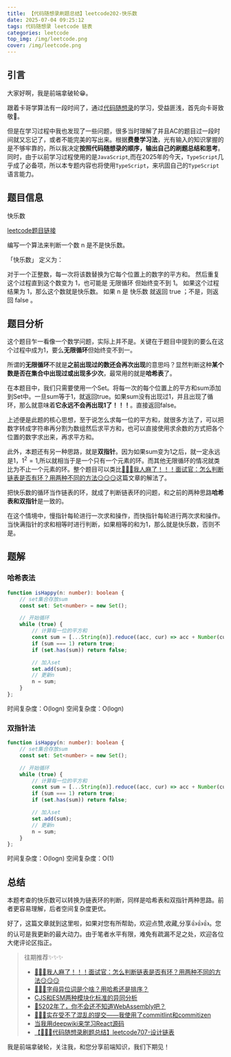 ```yaml
---
title: 【代码随想录刷题总结】leetcode202-快乐数
date: 2025-07-04 09:25:12
tags: 代码随想录 leetcode 链表
categories: leetcode
top_img: /img/leetcode.png
cover: /img/leetcode.png
---
```


## 引言

大家好啊，我是前端拿破轮😁。

跟着卡哥学算法有一段时间了，通过[代码随想录](https://programmercarl.com/)的学习，受益匪浅，首先向卡哥致敬🫡。

但是在学习过程中我也发现了一些问题，很多当时理解了并且AC的题目过一段时间就又忘记了，或者不能完美的写出来。根据**费曼学习法**，光有输入的知识掌握的是不够牢靠的，所以我决定**按照代码随想录的顺序，输出自己的刷题总结和思考**。同时，由于以前学习过程使用的是`JavaScript`,而在2025年的今天，`TypeScript`几乎成了必备项，所以本专题内容也将使用`TypeScript`，来巩固自己的`TypeScript`语言能力。

## 题目信息

快乐数

[leetcode题目链接](https://leetcode.cn/problems/happy-number/)

编写一个算法来判断一个数 n 是不是快乐数。

「快乐数」 定义为：

对于一个正整数，每一次将该数替换为它每个位置上的数字的平方和。
然后重复这个过程直到这个数变为 1，也可能是 无限循环 但始终变不到 1。
如果这个过程 结果为 1，那么这个数就是快乐数。
如果 n 是 快乐数 就返回 true ；不是，则返回 false 。

## 题目分析

这个题目乍一看像一个数学问题，实际上并不是。关键在于题目中提到的要么在这个过程中成为1，要么**无限循环**但始终变不到一。

所谓的**无限循环**不就是**之前出现过的数还会再次出现**的意思吗？显然判断这种**某个数是否在集合中出现过或出现多少次**，最常用的就是**哈希表**了。

在本题目中，我们只需要使用一个Set。将每一次的每个位置上的平方和sum添加到Set中。一旦sum等于1，就返回true。如果sum没有出现过1，并且出现了循环，那么就意味着**它永远不会再出现1了！！！**。直接返回false。

上述便是此题的核心思想，至于说怎么求每一位的平方和，就很多方法了，可以把数字转成字符串再分割为数组然后求平方和，也可以直接使用求余数的方式把各个位置的数字求出来，再求平方和。

此外，本题还有另一种思路，就是**双指针**。因为如果sum变为1之后，就一定永远是1，$1^2 = 1$,所以就相当于是一个只有一个元素的环。而其他无限循环的情况就类比为不止一个元素的环。整个题目可以类比[🤯🤯🤯我人麻了！！！面试官：怎么判断链表是否有环？用两种不同的方法😏😏😏](https://juejin.cn/post/7522367598814773257)这篇文章的解法了。

把快乐数的循环当作链表的环，就成了判断链表环的问题，和之前的两种思路**哈希表和双指针**是一致的。

在这个情境中，慢指针每轮进行一次求和操作，而快指针每轮进行两次求和操作。当快满指针的求和相等时进行判断，如果相等的和为1，那么就是快乐数，否则不是。

## 题解

### 哈希表法

```ts
function isHappy(n: number): boolean {
    // set集合存放sum
    const set: Set<number> = new Set();

    // 开始循环
    while (true) {
        // 计算每一位的平方和
        const sum = [...String(n)].reduce((acc, cur) => acc + Number(cur) ** 2, 0);
        if (sum === 1) return true;
        if (set.has(sum)) return false;

        // 加入set
        set.add(sum);
        // 更新n
        n = sum;
    }
};
```
时间复杂度：O(logn)
空间复杂度：O(logn)

### 双指针法

```ts
function isHappy(n: number): boolean {
    // set集合存放sum
    const set: Set<number> = new Set();

    // 开始循环
    while (true) {
        // 计算每一位的平方和
        const sum = [...String(n)].reduce((acc, cur) => acc + Number(cur) ** 2, 0);
        if (sum === 1) return true;
        if (set.has(sum)) return false;

        // 加入set
        set.add(sum);
        // 更新n
        n = sum;
    }
};
```
时间复杂度：O(logn)
空间复杂度：O(1)

## 总结

本题考查的快乐数可以转换为链表环的判断，同样是哈希表和双指针两种思路。前者更容易理解，后者空间复杂度更优。

好了，这篇文章就到这里啦，如果对您有所帮助，欢迎点赞,收藏,分享👍👍👍。您的认可是我更新的最大动力。由于笔者水平有限，难免有疏漏不足之处，欢迎各位大佬评论区指正。

> 往期推荐✨✨✨
> - [🤯🤯🤯我人麻了！！！面试官：怎么判断链表是否有环？用两种不同的方法😏😏😏](https://juejin.cn/post/7522367598814773257)
> - [🤡🤡🤡字母异位词是个啥？用哈希还是排序？](https://juejin.cn/post/7522388188947398696)
> - [CJS和ESM两种模块化标准的异同分析](https://juejin.cn/post/7473814041867780130)
> - [🤔5202年了，你不会还不知道WebAssembly吧？](https://juejin.cn/post/7498988293209784374)
> - [🚀🚀🚀实在受不了混乱的提交——我使用了commitlint和commitizen](https://juejin.cn/post/7508919522905522226)
> - [当我用deepwiki来学习React源码](https://juejin.cn/post/7514876424806334504)
> - [【🚀🚀🚀代码随想录刷题总结】leetcode707-设计链表](https://juejin.cn/post/7519769941501165631)
> 

我是前端拿破轮，关注我，和您分享前端知识，我们下期见！